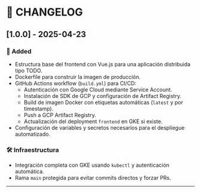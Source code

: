 # 📄 CHANGELOG

## [1.0.0] - 2025-04-23

### 🎉 Added
- Estructura base del frontend con Vue.js para una aplicación distribuida tipo TODO.
- Dockerfile para construir la imagen de producción.
- GitHub Actions workflow (`build.yml`) para CI/CD:
  - Autenticación con Google Cloud mediante Service Account.
  - Instalación de SDK de GCP y configuración de Artifact Registry.
  - Build de imagen Docker con etiquetas automáticas (`latest` y por timestamp).
  - Push a GCP Artifact Registry.
  - Actualización del deployment `frontend` en GKE si existe.
- Configuración de variables y secretos necesarios para el despliegue automatizado.

### 🛠️ Infraestructura
- Integración completa con GKE usando `kubectl` y autenticación automática.
- Rama `main` protegida para evitar commits directos y forzar PRs.

---

